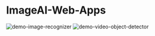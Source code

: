 # ImageAI-Web-Apps

![demo-image-recognizer](./static/images/demo-image-recognizer.gif)
![demo-video-object-detector](./static/images/demo-video-object-detector.gif)
